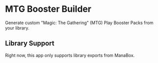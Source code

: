 # MTG Booster Builder

Generate custom "Magic: The Gathering" (MTG) Play Booster Packs from your library.

## Library Support

Right now, this app only supports library exports from ManaBox.

